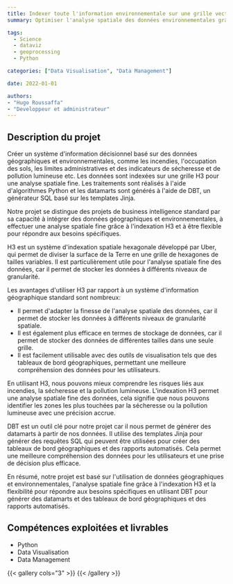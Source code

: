 ```yaml
---
title: Indexer toute l'information environnementale sur une grille vectorielle H3
summary: Optimiser l'analyse spatiale des données environnementales grâce à l'indexation H3

tags:
  - Science
  - dataviz
  - geoprocessing
  - Python

categories: ["Data Visualisation", "Data Management"]

date: 2022-01-01

authors:
- "Hugo Roussaffa"
- "Developpeur et administrateur"
---
```


## Description du projet 

Créer un système d'information décisionnel basé sur des données géographiques et environnementales, comme les incendies, l'occupation des sols, les limites administratives et des indicateurs de sécheresse et de pollution lumineuse etc. Les données sont indexées sur une grille H3 pour une analyse spatiale fine. Les traitements sont réalisés à l'aide d'algorithmes Python et les datamarts sont générés à l'aide de DBT, un générateur SQL basé sur les templates Jinja.

Notre projet se distingue des projets de business intelligence standard par sa capacité à intégrer des données géographiques et environnementales, à effectuer une analyse spatiale fine grâce à l'indexation H3 et à être flexible pour répondre aux besoins spécifiques.

H3 est un système d'indexation spatiale hexagonale développé par Uber, qui permet de diviser la surface de la Terre en une grille de hexagones de tailles variables. Il est particulièrement utile pour l'analyse spatiale fine des données, car il permet de stocker les données à différents niveaux de granularité.

Les avantages d'utiliser H3 par rapport à un système d'information géographique standard sont nombreux:

- Il permet d'adapter la finesse de l'analyse spatiale des données, car il permet de stocker les données à différents niveaux de granularité spatiale.
-  Il est également plus efficace en termes de stockage de données, car il permet de stocker des données de différentes tailles dans une seule grille.
-  Il est facilement utilisable avec des outils de visualisation tels que des tableaux de bord géographiques, permettant une meilleure compréhension des données pour les utilisateurs.
	

En utilisant H3, nous pouvons mieux comprendre les risques liés aux incendies, la sécheresse et la pollution lumineuse. L'indexation H3 permet une analyse spatiale fine des données, cela signifie que nous pouvons identifier les zones les plus touchées par la sécheresse ou la pollution lumineuse avec une précision accrue.

DBT est un outil clé pour notre projet car il nous permet de générer des datamarts à partir de nos données. Il utilise des templates Jinja pour générer des requêtes SQL qui peuvent être utilisées pour créer des tableaux de bord géographiques et des rapports automatisés. Cela permet une meilleure compréhension des données pour les utilisateurs et une prise de décision plus efficace.

En résumé, notre projet est basé sur l'utilisation de données géographiques et environnementales, l'analyse spatiale fine grâce à l'indexation H3 et la flexibilité pour répondre aux besoins spécifiques en utilisant DBT pour générer des datamarts et des tableaux de bord géographiques et des rapports automatisés.


## Compétences exploitées et livrables 
- Python
- Data Visualisation
- Data Management


{{< gallery cols="3" >}}
{{< /gallery >}}

